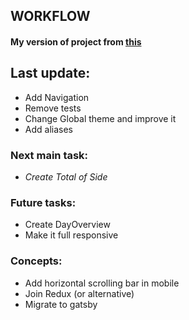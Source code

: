 WORKFLOW
---
#### My version of project from [this](https://www.frontendmentor.io/challenges/social-media-dashboard-with-theme-switcher-6oY8ozp_H)

## Last update:
  - Add Navigation
  - Remove tests
  - Change Global theme and improve it
  - Add aliases

### Next main task: 
  - _Create Total of Side_

### Future tasks:
  - Create DayOverview
  - Make it full responsive

### Concepts:
  - Add horizontal scrolling bar in mobile
  - Join Redux (or alternative)
  - Migrate to gatsby
